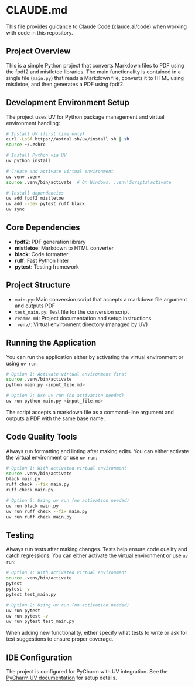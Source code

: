 # CLAUDE.md

This file provides guidance to Claude Code (claude.ai/code) when working with code in this repository.

## Project Overview

This is a simple Python project that converts Markdown files to PDF using the fpdf2 and mistletoe libraries. The main functionality is contained in a single file (`main.py`) that reads a Markdown file, converts it to HTML using mistletoe, and then generates a PDF using fpdf2.

## Development Environment Setup

The project uses UV for Python package management and virtual environment handling:

```sh
# Install UV (first time only)
curl -LsSf https://astral.sh/uv/install.sh | sh
source ~/.zshrc

# Install Python via UV
uv python install

# Create and activate virtual environment
uv venv .venv
source .venv/bin/activate  # On Windows: .venv\Scripts\activate

# Install dependencies
uv add fpdf2 mistletoe
uv add --dev pytest ruff black
uv sync
```

## Core Dependencies

- **fpdf2**: PDF generation library
- **mistletoe**: Markdown to HTML converter
- **black**: Code formatter
- **ruff**: Fast Python linter
- **pytest**: Testing framework

## Project Structure

- `main.py`: Main conversion script that accepts a markdown file argument and outputs PDF
- `test_main.py`: Test file for the conversion script
- `readme.md`: Project documentation and setup instructions
- `.venv/`: Virtual environment directory (managed by UV)

## Running the Application

You can run the application either by activating the virtual environment or using `uv run`:

```sh
# Option 1: Activate virtual environment first
source .venv/bin/activate
python main.py <input_file.md>

# Option 2: Use uv run (no activation needed)
uv run python main.py <input_file.md>
```

The script accepts a markdown file as a command-line argument and outputs a PDF with the same base name.

## Code Quality Tools

Always run formatting and linting after making edits. You can either activate the virtual environment or use `uv run`:

```sh
# Option 1: With activated virtual environment
source .venv/bin/activate
black main.py
ruff check --fix main.py
ruff check main.py

# Option 2: Using uv run (no activation needed)
uv run black main.py
uv run ruff check --fix main.py
uv run ruff check main.py
```

## Testing

Always run tests after making changes. Tests help ensure code quality and catch regressions. You can either activate the virtual environment or use `uv run`:

```sh
# Option 1: With activated virtual environment
source .venv/bin/activate
pytest
pytest -v
pytest test_main.py

# Option 2: Using uv run (no activation needed)
uv run pytest
uv run pytest -v
uv run pytest test_main.py
```

When adding new functionality, either specify what tests to write or ask for test suggestions to ensure proper coverage.

## IDE Configuration

The project is configured for PyCharm with UV integration. See the [PyCharm UV documentation](https://www.jetbrains.com/help/pycharm/uv.html) for setup details.